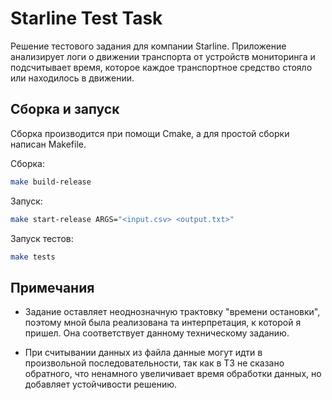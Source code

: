# Starline Test Task

Решение тестового задания для компании Starline. Приложение анализирует логи о движении транспорта от устройств мониторинга и подсчитывает время, которое каждое транспортное средство стояло или находилось в движении.
 

## Сборка и запуск

Сборка производится при помощи Cmake, а для простой сборки написан Makefile.

Сборка:
```bash
make build-release
```

Запуск:
```bash
make start-release ARGS="<input.csv> <output.txt>"
```

Запуск тестов:
```bash
make tests
```

## Примечания

- Задание оставляет неоднозначную трактовку "времени остановки", поэтому мной была реализована та интерпретация, к которой я пришел. Она соответствует данному техническому заданию.

- При считывании данных из файла данные могут идти в произвольной последовательности, так как в ТЗ не сказано обратного, что ненамного увеличивает время обработки данных, но добавляет устойчивости решению.
